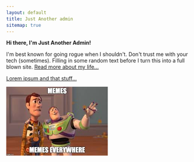 ```yaml
---
layout: default
title: Just Another admin
sitemap: true
---
```


**Hi there, I'm Just Another Admin!**

I'm best known for going rogue when I shouldn't. Don't trust me with your tech (sometimes). Filling in some random text before I turn this into a full blown site.  <a href="/JustAnotherAdmin/about">Read more about my life...

Lorem ipsum and that stuff...


![alt text](https://raw.githubusercontent.com/soccershoe/JustAnotherAdmin/master/images/memeseverywhere.jpg)




